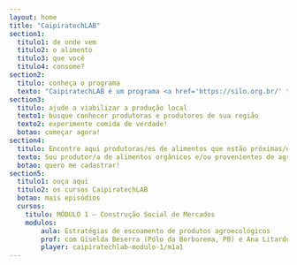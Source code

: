 ```yaml
---
layout: home
title: "CaipiratechLAB"
section1:
  titulo1: de onde vem
  titulo2: o alimento
  titulo3: que você
  titulo4: consome?
section2:
  titulo: conheça o programa
  texto: "CaipiratechLAB é um programa <a href='https://silo.org.br/' target='_blank'>Silo - Arte e Latitude Rural</a> que colabora com o fortalecimento dos sistemas agroalimentares regionais e sua expressão cultural por meio de mapeamento, cursos formativos contínuos e desenvolvimento de tecnologia que converge nesta plataforma multifuncional, para formação, comunicação e venda, baseada em princípios do cooperativismo. O programa CaipiraTechLab cria e amplia as possibilidades para que jovens camponeses possam viver, trabalhar e se reconectar com o campo, atuando como agentes de mudança em suas comunidades."
section3:
  titulo: ajude a viabilizar a produção local
  texto1: busque conhecer produtoras e produtores de sua região
  texto2: experimente comida de verdade!
  botao: começar agora!
section4:
  titulo: Encontre aqui produtoras/es de alimentos que estão próximas/os a você!
  texto: Sou produtor/a de alimentos orgânicos e/ou provenientes de agricultura familiar da região da Serra da Mantiqueira, Serra da Bocaina, Vale do Paraíba ou Serra do Mar!
  botao: quero me cadastrar!
section5:
  titulo1: ouça aqui
  titulo2: os cursos CaipiratechLAB
  botao: mais episódios
  cursos:
    titulo: MÓDULO 1 – Construção Social de Mercados
    modulos:
        aula: Estratégias de escoamento de produtos agroecológicos
        prof: com Giselda Beserra (Pólo da Borborema, PB) e Ana Litardo (Assoc. Agroecológica de Teresópolis, RJ)
        player: caipiratechlab-modulo-1/m1a1
---
```


